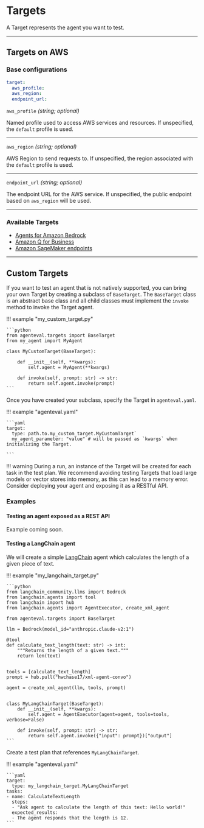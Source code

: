 # Targets

A Target represents the agent you want to test.

---

## Targets on AWS

### Base configurations

```yaml
target:
  aws_profile:
  aws_region:
  endpoint_url:
```

`aws_profile` *(string; optional)*

Named profile used to access AWS services and resources. If unspecified, the `default` profile is used.

---

`aws_region` *(string; optional)*

AWS Region to send requests to. If unspecified, the region associated with the `default` profile is used.

---

`endpoint_url` *(string; optional)*

The endpoint URL for the AWS service. If unspecified, the public endpoint based on `aws_region` will be used.

---

### Available Targets

- [Agents for Amazon Bedrock](./aws/bedrock_agents.md)
- [Amazon Q for Business](./aws/q_business.md)
- [Amazon SageMaker endpoints](./aws/sagemaker_endpoints.md)

---

## Custom Targets

If you want to test an agent that is not natively supported, you can bring your own Target by creating a subclass of `BaseTarget`. The `BaseTarget` class is an abstract base class and all child classes must implement the `invoke` method to invoke the Target agent.

!!! example "my_custom_target.py"

    ```python
    from agenteval.targets import BaseTarget
    from my_agent import MyAgent

    class MyCustomTarget(BaseTarget):

        def __init__(self, **kwargs):
            self.agent = MyAgent(**kwargs)

        def invoke(self, prompt: str) -> str:
            return self.agent.invoke(prompt)
    ```

Once you have created your subclass, specify the Target in `agenteval.yaml`.

!!! example "agenteval.yaml"

    ```yaml
    target:
      type: path.to.my_custom_target.MyCustomTarget`
      my_agent_parameter: "value" # will be passed as `kwargs` when initializing the Target.
      
    ```

!!! warning
    During a run, an instance of the Target will be created for each task in the test plan. We recommend avoiding testing Targets that load large models or vector stores into memory, as this can lead to a memory error. Consider deploying your agent and exposing it as a RESTful API.


### Examples

#### Testing an agent exposed as a REST API

Example coming soon.


#### Testing a LangChain agent

We will create a simple [LangChain](https://python.langchain.com/docs/modules/agents/) agent which calculates the length of a given piece of text.

!!! example "my_langchain_target.py"

    ```python
    from langchain_community.llms import Bedrock
    from langchain.agents import tool
    from langchain import hub
    from langchain.agents import AgentExecutor, create_xml_agent

    from agenteval.targets import BaseTarget

    llm = Bedrock(model_id="anthropic.claude-v2:1")

    @tool
    def calculate_text_length(text: str) -> int:
        """Returns the length of a given text."""
        return len(text)


    tools = [calculate_text_length]
    prompt = hub.pull("hwchase17/xml-agent-convo")

    agent = create_xml_agent(llm, tools, prompt)


    class MyLangChainTarget(BaseTarget):
        def __init__(self, **kwargs):
            self.agent = AgentExecutor(agent=agent, tools=tools, verbose=False)

        def invoke(self, prompt: str) -> str:
            return self.agent.invoke({"input": prompt})["output"]
    ```

Create a test plan that references `MyLangChainTarget`.

!!! example "agenteval.yaml"

    ```yaml
    target:
      type: my_langchain_target.MyLangChainTarget
    tasks:
    - name: CalculateTextLength
      steps:
      - "Ask agent to calculate the length of this text: Hello world!"
      expected_results:
      - The agent responds that the length is 12.
    ```
